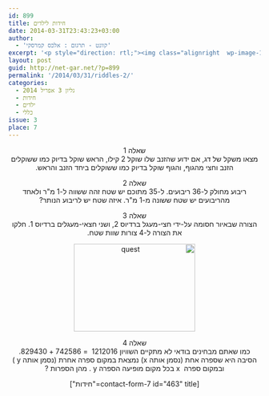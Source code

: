 ```yaml
---
id: 899
title: חידות לילדים
date: 2014-03-31T23:43:23+03:00
author:
  - 'קוונט - תרגום : אלכס קמרסקי'
excerpt: '<p style="direction: rtl;"><img class="alignright  wp-image-1463" src="http://net-gar.net/wp-content/uploads/2014/07/logo_sh.gif" alt="logo_sh" width="139" height="59" />מגוון חידות מתמטיות לילדים לחידוד המחשבה :) .</p>'
layout: post
guid: http://net-gar.net/?p=899
permalink: '/2014/03/31/riddles-2/'
categories:
  - גליון 3 אפריל 2014
  - חידות
  - ילדים
  - כללי
issue: 3
place: 7
---
```

<p dir="RTL" style="text-align: center;" align="center">
  שאלה 1<br /> מצאו משקל של דג, אם ידוע שהזנב שלו שוקל 2 קילו, הראש שוקל בדיוק כמו ששוקלים הזנב וחצי מהגוף, והגוף שוקל בדיוק כמו ששוקלים ביחד הזנב והראש.
</p>

<p dir="RTL" style="text-align: center;" align="center">
  שאלה 2<br /> ריבוע מחולק ל-36 ריבועים. ל-35 מתוכם יש שטח זהה ששווה ל-1 מ"ר ולאחד מהריבועים יש שטח ששונה מ-1 מ"ר. איזה שטח יש לריבוע הנותר?
</p>

<p dir="RTL" style="text-align: center;" align="center">
  שאלה 3<br /> הצורה שבאיור חסומה על-ידי חצי-מעגל ברדיוס 2, ושני חצאי-מעגלים ברדיוס 1. חלקו את הצורה ל-4 צורות שוות שטח.
</p>

<p dir="RTL" style="text-align: center;" align="center">
  <img class="aligncenter  wp-image-928" src="http://net-gar.net/wp-content/uploads/2014/03/quest.jpg" alt="quest" width="242" height="175" />
</p>

<p dir="RTL" style="text-align: center;" align="center">
  שאלה 4<br /> כמו שאתם מבחינים בודאי לא מתקיים השוויון 1212016  = 742586 + 829430. הסיבה היא שספרה אחת (נסמן אותה x) נמצאת במקום ספרה אחרת (נסמן אותה y ) ובמקום ספרה  x בכל מקום מופיעה הספרה y . מהן הספרות ?
</p>

<p dir="RTL" style="text-align: center;" align="center">
  [contact-form-7 id="463" title="חידות"]
</p>